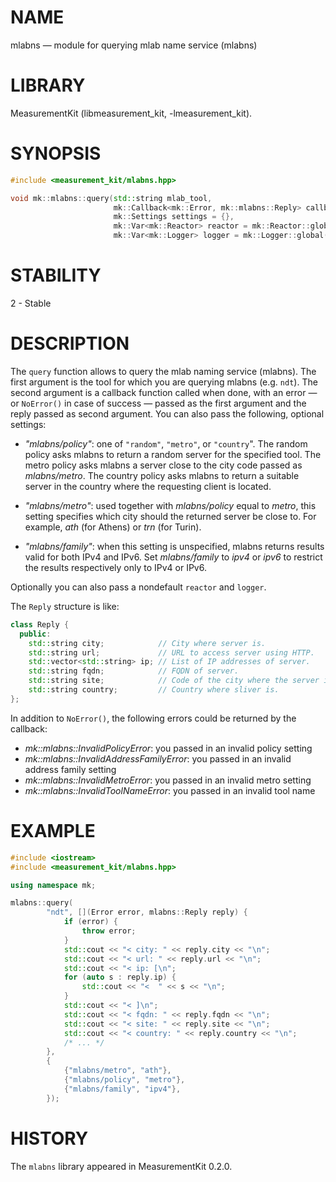 # NAME
mlabns &mdash; module for querying mlab name service (mlabns)

# LIBRARY
MeasurementKit (libmeasurement_kit, -lmeasurement_kit).

# SYNOPSIS
```C++
#include <measurement_kit/mlabns.hpp>

void mk::mlabns::query(std::string mlab_tool,
                       mk::Callback<mk::Error, mk::mlabns::Reply> callback,
                       mk::Settings settings = {},
                       mk::Var<mk::Reactor> reactor = mk::Reactor::global(),
                       mk::Var<mk::Logger> logger = mk::Logger::global());
```

# STABILITY

2 - Stable

# DESCRIPTION

The `query` function allows to query the mlab naming service (mlabns). The first argument
is the tool for which you are querying mlabns (e.g. `ndt`). The second argument is a callback
function called when done, with an error &mdash; or `NoError()` in case of success &mdash;
passed as the first argument and the reply passed as second argument. You can also pass
the following, optional settings:

- *"mlabns/policy"*: one of `"random"`, `"metro"`, or `"country`". The random policy asks mlabns
  to return a random server for the specified tool. The metro policy asks mlabns a server close to
  the city code passed as *mlabns/metro*. The country policy asks mlabns to return a suitable server
  in the country where the requesting client is located.

- *"mlabns/metro"*: used together with *mlabns/policy* equal to *metro*, this setting specifies
  which city should the returned server be close to. For example, *ath* (for Athens) or *trn* (for
  Turin).

- *"mlabns/family"*: when this setting is unspecified, mlabns returns results valid for both IPv4
  and IPv6. Set *mlabns/family* to *ipv4* or *ipv6* to restrict the results respectively only
  to IPv4 or IPv6.

Optionally you can also pass a nondefault `reactor` and `logger`.

The `Reply` structure is like:

```C++
class Reply {
  public:
    std::string city;            // City where server is.
    std::string url;             // URL to access server using HTTP.
    std::vector<std::string> ip; // List of IP addresses of server.
    std::string fqdn;            // FQDN of server.
    std::string site;            // Code of the city where the server is (e.g. `ath`).
    std::string country;         // Country where sliver is.
};
```

In addition to `NoError()`, the following errors could be returned by the callback:

- *mk::mlabns::InvalidPolicyError*: you passed in an invalid policy setting
- *mk::mlabns::InvalidAddressFamilyError*: you passed in an invalid address family setting
- *mk::mlabns::InvalidMetroError*: you passed in an invalid metro setting
- *mk::mlabns::InvalidToolNameError*: you passed in an invalid tool name

# EXAMPLE

```C++
#include <iostream>
#include <measurement_kit/mlabns.hpp>

using namespace mk;

mlabns::query(
        "ndt", [](Error error, mlabns::Reply reply) {
            if (error) {
                throw error;
            }
            std::cout << "< city: " << reply.city << "\n";
            std::cout << "< url: " << reply.url << "\n";
            std::cout << "< ip: [\n";
            for (auto s : reply.ip) {
                std::cout << "<  " << s << "\n";
            }
            std::cout << "< ]\n";
            std::cout << "< fqdn: " << reply.fqdn << "\n";
            std::cout << "< site: " << reply.site << "\n";
            std::cout << "< country: " << reply.country << "\n";
            /* ... */
        },
        {
            {"mlabns/metro", "ath"},
            {"mlabns/policy", "metro"},
            {"mlabns/family", "ipv4"},
        });
```

# HISTORY

The `mlabns` library appeared in MeasurementKit 0.2.0.
